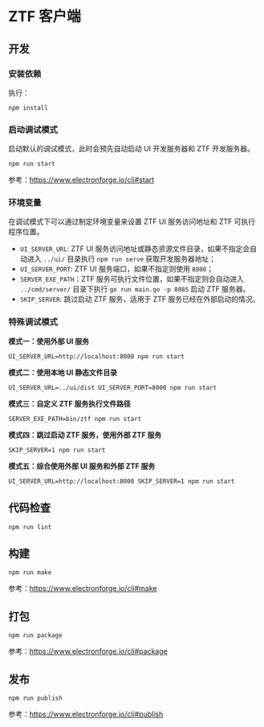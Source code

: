 # ZTF 客户端

## 开发

### 安装依赖

执行：

```
npm install
```

### 启动调试模式

启动默认的调试模式，此时会预先自动启动 UI 开发服务器和 ZTF 开发服务器。

```
npm run start
```

参考：https://www.electronforge.io/cli#start

### 环境变量

在调试模式下可以通过制定环境变量来设置 ZTF UI 服务访问地址和 ZTF 可执行程序位置。

* `UI_SERVER_URL`: ZTF UI 服务访问地址或静态资源文件目录，如果不指定会自动进入 `../ui/` 目录执行 `npm run serve` 获取开发服务器地址；
* `UI_SERVER_PORT`: ZTF UI 服务端口，如果不指定则使用 `8000`；
* `SERVER_EXE_PATH`：ZTF 服务可执行文件位置，如果不指定则会自动进入 `../cmd/server/` 目录下执行 `go run main.go -p 8085` 启动 ZTF 服务器。
* `SKIP_SERVER`: 跳过启动 ZTF 服务，适用于 ZTF 服务已经在外部启动的情况。

### 特殊调试模式

**模式一：使用外部 UI 服务**

```
UI_SERVER_URL=http://localhost:8000 npm run start
```

**模式二：使用本地 UI 静态文件目录**

```
UI_SERVER_URL=../ui/dist UI_SERVER_PORT=8000 npm run start
```

**模式三：自定义 ZTF 服务执行文件路径**

```
SERVER_EXE_PATH=bin/ztf npm run start
```

**模式四：跳过启动 ZTF 服务，使用外部 ZTF 服务**

```
SKIP_SERVER=1 npm run start
```

**模式五：综合使用外部 UI 服务和外部 ZTF 服务**

```
UI_SERVER_URL=http://localhost:8000 SKIP_SERVER=1 npm run start
```

## 代码检查

```
npm run lint
```

## 构建

```
npm run make
```

参考：https://www.electronforge.io/cli#make

## 打包

```
npm run package
```

参考：https://www.electronforge.io/cli#package

## 发布

```
npm run publish
```

参考：https://www.electronforge.io/cli#publish
